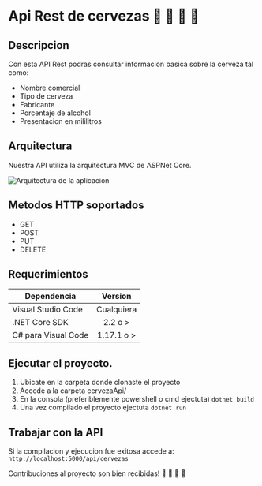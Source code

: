 # Api Rest de cervezas :beers: :beers: :beers: :beers:

## Descripcion


Con esta API Rest podras consultar informacion basica sobre la cerveza tal como:

* Nombre comercial
* Tipo de cerveza
* Fabricante
* Porcentaje de alcohol
* Presentacion en mililitros



## Arquitectura

Nuestra API utiliza la arquitectura MVC de ASPNet Core.

![Arquitectura de la aplicacion](https://docs.microsoft.com/en-us/aspnet/core/tutorials/first-web-api/_static/architecture.png?view=aspnetcore-2.2)





## Metodos HTTP soportados
- GET
- POST 
- PUT
- DELETE





## Requerimientos

|   Dependencia      | Version     |
|--------------------|:-----------:|
| Visual Studio Code  |Cualquiera  |
| .NET Core SDK       |2.2 o >     |
| C# para Visual Code |1.17.1 o >  |



## Ejecutar el proyecto.

1. Ubicate en la carpeta donde clonaste el proyecto
2. Accede a la carpeta cervezaApi/
3. En la consola (preferiblemente powershell o cmd ejectuta) ``` dotnet build ```
4. Una vez compilado el proyecto ejectuta ``` dotnet run ```


## Trabajar con la API

Si la compilacion y ejecucion fue exitosa accede a: ```  http://localhost:5000/api/cervezas ```

Contribuciones al proyecto son bien recibidas!
:beers: :beers: :beers: :beers:


